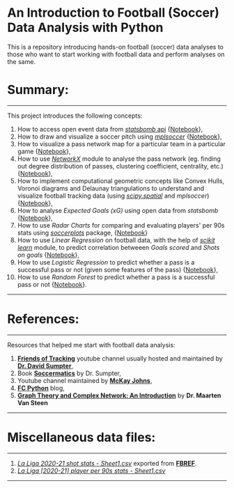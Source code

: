 # An Introduction to Football (Soccer) Data Analysis with Python
This is a repository introducing hands-on football (soccer) data analyses to those who want to start working with football data and perform analyses on the same.

# Summary:

---
This project introduces the following concepts:
1. How to access open event data from [*statsbomb* api](https://github.com/statsbomb/open-data#:~:text=StatsBomb%20Open%20Data%20Welcome%20to%20the%20StatsBomb%20Open,encourage%20new%20research%20and%20analysis%20at%20all%20levels.) {[Notebook](https://github.com/indrag49/football-analysis-project/blob/main/Introductory%20football%20analysis%20(Pass%20maps%2C%20Shot%20Maps%2C%20Heat%20Maps)%20and%20Network%20Analysis.ipynb)},
2. How to draw and visualize a soccer pitch using [*mplsoccer*](https://mplsoccer.readthedocs.io/en/latest/index.html) {[Notebook](https://github.com/indrag49/football-analysis-project/blob/main/Introductory%20football%20analysis%20(Pass%20maps%2C%20Shot%20Maps%2C%20Heat%20Maps)%20and%20Network%20Analysis.ipynb)}, 
3. How to visualize a pass network map for a particular team in a particular game {[Notebook](https://github.com/indrag49/football-analysis-project/blob/main/Introductory%20football%20analysis%20(Pass%20maps%2C%20Shot%20Maps%2C%20Heat%20Maps)%20and%20Network%20Analysis.ipynb)},
4. How to use [*NetworkX*](https://networkx.org/) module to analyse the pass network (eg. finding out degree distribution of passes, clustering coefficient, centrality, etc.) {[Notebook](https://github.com/indrag49/football-analysis-project/blob/main/Introductory%20football%20analysis%20(Pass%20maps%2C%20Shot%20Maps%2C%20Heat%20Maps)%20and%20Network%20Analysis.ipynb)}, 
5. How to implement computational geometric concepts like Convex Hulls, Voronoi diagrams and Delaunay triangulations to understand and visualize football tracking data (using [*scipy.spatial*](https://docs.scipy.org/doc/scipy/reference/spatial.html) and *mplsoccer*) {[Notebook](https://github.com/indrag49/football-analysis-project/blob/main/Voronoi%20diagrams%2C%20Delaunay%20triangulations%20and%20Convex%20Hulls%20on%20football%20data.ipynb)},
6. How to analyse *Expected Goals (xG)* using open data from *statsbomb* {[Notebook](https://github.com/indrag49/football-analysis-project/blob/main/xG%20analysis.ipynb)},
7. How to use *Radar Charts* for comparing and evaluating players' per 90s stats using [*soccerplots*](https://github.com/Slothfulwave612/soccerplots/blob/master/docs/radar_chart.md) package, {[Notebook](https://github.com/indrag49/football-analysis-project/blob/main/Radar%20chart%20comparing%20players%20(usually%20used%20for%20evaluations%20during%20scouting).ipynb)}
8. How to use *Linear Regression* on football data, with the help of [*scikit learn*](https://scikit-learn.org/stable/index.html) module, to predict correlation betweeen *Goals scored* and *Shots on goals* {[Notebook](https://github.com/indrag49/football-analysis-project/blob/main/Linear%20Regression%20model%20on%20football%20data.ipynb)},
9. How to use *Logistic Regression* to predict whether a pass is a successful pass or not (given some features of the pass) {[Notebook](https://github.com/indrag49/football-analysis-project/blob/main/Logistic%20Regression%20to%20predict%20the%20pass%20outcome%20in%20a%20match.ipynb)}, 
10. How to use *Random Forest* to predict whether a pass is a successful pass or not {[Notebook](https://github.com/indrag49/football-analysis-project/blob/main/Random%20Forest%20to%20predict%20the%20pass%20outcome%20in%20a%20match.ipynb)}.
---

# References:

---
Resources that helped me start with football data analysis:
1. [**Friends of Tracking**](https://www.youtube.com/channel/UCUBFJYcag8j2rm_9HkrrA7w) youtube channel usually hosted and maintained by [**Dr. David Sumpter**](https://www.david-sumpter.com/),
2. Book [**Soccermatics**](https://www.amazon.co.uk/Soccermatics-Mathematical-Adventures-Pro-Bloomsbury/dp/1472924142/ref=tmm_pap_swatch_0?_encoding=UTF8&qid=&sr=) by Dr. Sumpter,
3. Youtube channel maintained by [**McKay Johns**](https://www.youtube.com/channel/UCmqincDKps3syxvD4hbODSg),
4. [**FC Python**](https://fcpython.com/) blog,
5. [**Graph Theory and Complex Network: An Introduction**](https://www.amazon.com/Graph-Theory-Complex-Networks-Introduction/dp/9081540610) by **Dr. Maarten Van Steen**
---

# Miscellaneous data files:

---
1. [*La Liga 2020-21 shot stats - Sheet1.csv*](https://github.com/indrag49/football-analysis-project/blob/main/La%20Liga%202020-21%20shot%20stats%20-%20Sheet1.csv) exported from [**FBREF**](https://fbref.com/en/).
2. [*La Liga [2020-21] player per 90s stats - Sheet1.csv*]()
---
